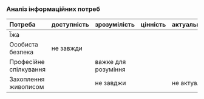 ### Аналіз інформаційних потреб

| Потреба | доступність | зрозумілість | цінність | актуальність|
|:-       |:-           |:-            |:-        |:-           |
| Їжа     |  | |  | |
| Особиста безпека | не завжди |  |  | |
| Професійне спілкування |  | важке для розуміння |  | |
| Захоплення живописом |  | не завджи |  | не актуально |

